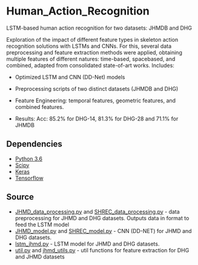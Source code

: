 # Human_Action_Recognition
LSTM-based human action recognition for two datasets: JHMDB and DHG

Exploration of the impact of different feature types in skeleton action recognition solutions with LSTMs and CNNs. For this, several data preprocessing and feature extraction methods were applied, obtaining multiple features of different natures: time-based, spacebased,
and combined, adapted from consolidated state-of-art works. Includes:
- Optimized LSTM and CNN (DD-Net) models
- Preprocessing scripts of two distinct datasets (JHMDB and DHG)
- Feature Engineering: temporal features, geometric features, and combined features.

- Results:
Acc: 85.2% for DHG-14, 81.3% for DHG-28 and 71.1% for JHMDB

## Dependencies
* [Python 3.6](https://www.python.org/downloads/release/python-36/)
* [Scipy](https://scipy.org/install/)
* [Keras](https://keras.io/getting_started/)
* [Tensorflow](https://www.tensorflow.org/install)

## Source
- [JHMD_data_processing.py](JHMD_data_processing.py) and [SHREC_data_processing.py](SHREC_data_processing.py) - data preprocessing for JHMD and DHG datasets. Outputs data in format to feed the LSTM model
- [JHMD_model.py](JHMD_model.py) and [SHREC_model.py](SHREC_model.py) - CNN (DD-NET) for JHMD and DHG datasets.
- [lstm_jhmd.py](lstm_jhmd.py) - LSTM model for JHMD and DHG datasets.
- [util.py](util.py) and [jhmd_utils.py](jhmd_utils.py) - util functions for feature extraction for DHG and JHMD datasets

